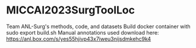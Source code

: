 # MICCAI2023SurgToolLoc
Team ANL-Surg's methods, code, and datasets
Build docker container with sudo export build.sh
Manual annotations used download here: https://anl.box.com/s/yes55hjivp43x7iweu3nijsdmkehc9k4
